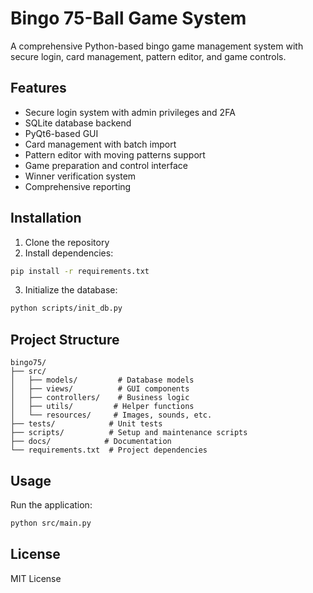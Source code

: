 # Bingo 75-Ball Game System

A comprehensive Python-based bingo game management system with secure login, card management, pattern editor, and game controls.

## Features

- Secure login system with admin privileges and 2FA
- SQLite database backend
- PyQt6-based GUI
- Card management with batch import
- Pattern editor with moving patterns support
- Game preparation and control interface
- Winner verification system
- Comprehensive reporting

## Installation

1. Clone the repository
2. Install dependencies:
```bash
pip install -r requirements.txt
```
3. Initialize the database:
```bash
python scripts/init_db.py
```

## Project Structure

```
bingo75/
├── src/
│   ├── models/         # Database models
│   ├── views/          # GUI components
│   ├── controllers/    # Business logic
│   ├── utils/         # Helper functions
│   └── resources/     # Images, sounds, etc.
├── tests/            # Unit tests
├── scripts/          # Setup and maintenance scripts
├── docs/            # Documentation
└── requirements.txt  # Project dependencies
```

## Usage

Run the application:
```bash
python src/main.py
```

## License

MIT License
